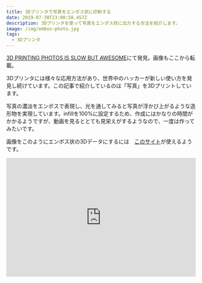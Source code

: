 ```yaml
---
title: 3Dプリンタで写真をエンボス状に印刷する
date: 2019-07-30T23:00:58.457Z
description: 3Dプリンタを使って写真をエンボス状に出力する方法を紹介します。
image: /img/embos-photo.jpg
tags:
  - 3Dプリンタ
---
```

[3D PRINTING PHOTOS IS SLOW BUT AWESOME](https://hackaday.com/2019/03/05/3d-printing-photos-is-slow-but-awesome/)にて発見。画像もここから転載。

3Dプリンタには様々な応用方法があり、世界中のハッカーが新しい使い方を発見し続けています。この記事で紹介しているのは「写真」を3Dプリントしています。

写真の濃淡をエンボスで表現し、光を通してみると写真が浮かび上がるような造形物を実現しています。infillを100%に設定するため、作成にはかなりの時間がかかるようですが、動画を見るととても見栄えがするようなので、一度は作ってみたいです。

画像をこのようにエンボス状の3Dデータにするには　[このサイト](http://3dp.rocks/lithophane/)が使えるようです。

<iframe width="100%" height="315" src="https://www.youtube.com/embed/XmbdcmvZbP8" frameborder="0" allow="accelerometer; autoplay; encrypted-media; gyroscope; picture-in-picture" allowfullscreen></iframe>
